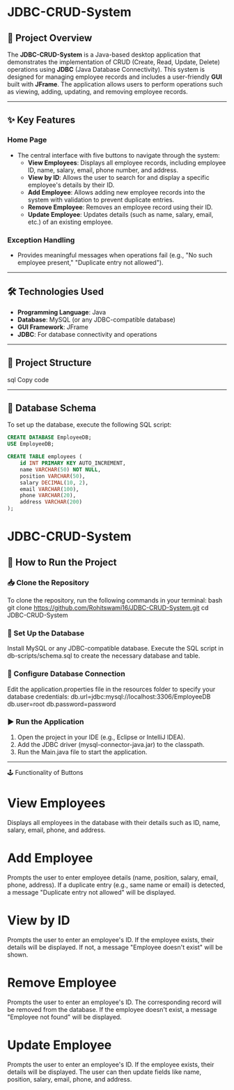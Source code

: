 # JDBC-CRUD-System

## 📜 Project Overview

The **JDBC-CRUD-System** is a Java-based desktop application that demonstrates the implementation of CRUD (Create, Read, Update, Delete) operations using **JDBC** (Java Database Connectivity). This system is designed for managing employee records and includes a user-friendly **GUI** built with **JFrame**. The application allows users to perform operations such as viewing, adding, updating, and removing employee records.

---

## ✨ Key Features

### Home Page
- The central interface with five buttons to navigate through the system:
  - **View Employees**: Displays all employee records, including employee ID, name, salary, email, phone number, and address.
  - **View by ID**: Allows the user to search for and display a specific employee's details by their ID.
  - **Add Employee**: Allows adding new employee records into the system with validation to prevent duplicate entries.
  - **Remove Employee**: Removes an employee record using their ID.
  - **Update Employee**: Updates details (such as name, salary, email, etc.) of an existing employee.
  
### Exception Handling
- Provides meaningful messages when operations fail (e.g., "No such employee present," "Duplicate entry not allowed").

---

## 🛠️ Technologies Used

- **Programming Language**: Java
- **Database**: MySQL (or any JDBC-compatible database)
- **GUI Framework**: JFrame
- **JDBC**: For database connectivity and operations

---

## 📂 Project Structure


sql
Copy code

---

## 📄 Database Schema

To set up the database, execute the following SQL script:

```sql
CREATE DATABASE EmployeeDB;
USE EmployeeDB;

CREATE TABLE employees (
    id INT PRIMARY KEY AUTO_INCREMENT,
    name VARCHAR(50) NOT NULL,
    position VARCHAR(50),
    salary DECIMAL(10, 2),
    email VARCHAR(100),
    phone VARCHAR(20),
    address VARCHAR(200)
);
```
# JDBC-CRUD-System

## 🚀 How to Run the Project

### 📥 Clone the Repository
To clone the repository, run the following commands in your terminal:
bash
git clone https://github.com/Rohitswami16/JDBC-CRUD-System.git
cd JDBC-CRUD-System

### 🔧 Set Up the Database
Install MySQL or any JDBC-compatible database.
Execute the SQL script in db-scripts/schema.sql to create the necessary database and table.
### 🔧 Configure Database Connection
Edit the application.properties file in the resources folder to specify your database credentials:
db.url=jdbc:mysql://localhost:3306/EmployeeDB
db.user=root
db.password=password

### ▶️ Run the Application
1. Open the project in your IDE (e.g., Eclipse or IntelliJ IDEA).
2. Add the JDBC driver (mysql-connector-java.jar) to the classpath.
3. Run the Main.java file to start the application.

---

🕹️ Functionality of Buttons
# View Employees
Displays all employees in the database with their details such as ID, name, salary, email, phone, and address.
# Add Employee
Prompts the user to enter employee details (name, position, salary, email, phone, address).
If a duplicate entry (e.g., same name or email) is detected, a message "Duplicate entry not allowed" will be displayed.
# View by ID
Prompts the user to enter an employee's ID.
If the employee exists, their details will be displayed.
If not, a message "Employee doesn't exist" will be shown.
# Remove Employee
Prompts the user to enter an employee's ID.
The corresponding record will be removed from the database.
If the employee doesn't exist, a message "Employee not found" will be displayed.
# Update Employee
Prompts the user to enter an employee's ID.
If the employee exists, their details will be displayed.
The user can then update fields like name, position, salary, email, phone, and address.

